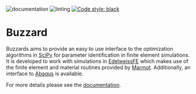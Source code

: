 ![documentation](https://github.com/EdelweissFE/Buzzard/actions/workflows/sphinx.yml/badge.svg) ![linting](https://github.com/EdelweissFE/Buzzard/actions/workflows/linting.yml/badge.svg) [![Code style: black](https://img.shields.io/badge/code%20style-black-000000.svg)](https://github.com/psf/black) 

# Buzzard

Buzzards aims to provide an easy to use interface to the optimization algorithms in [SciPy](https://scipy.org/) for parameter identification in finite element simulations. It is developed to work with simulations in [EdelweissFE](https://github.com/EdelweissFE/EdelweissFE) which makes use of the finite element and material routines provided by [Marmot](https://github.com/MAteRialMOdelingToolbox/Marmot). Additionally, an interface to [Abaqus](https://www.3ds.com/de/produkte-und-services/simulia/produkte/abaqus/) is available.

For more details please see the [documentation](https://edelweissfe.github.io/Buzzard).
